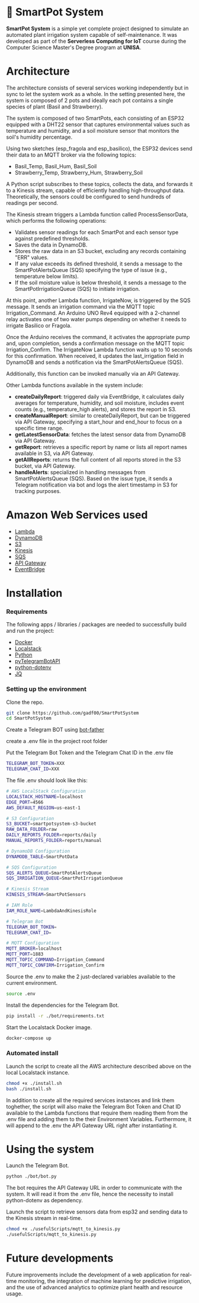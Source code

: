 <h1>🌱 SmartPot System</h1>
<p><strong>SmartPot System</strong> is a simple yet complete project designed to simulate an automated plant irrigation system capable of self-maintenance. It was developed as part of the <strong>Serverless Computing for IoT</strong> course during the Computer Science Master's Degree program at <strong>UNISA</strong>.</p>
<h1>Architecture</h1>
<p>The architecture consists of several services working independently but in sync to let the system work as a whole. In the setting presented here, the system is composed of 2 pots and ideally each pot contains a single species of plant (Basil and Strawberry).</p>
<p>The system is composed of two SmartPots, each consisting of an ESP32 equipped with a DHT22 sensor that captures environmental values such as temperature and humidity, and a soil moisture sensor that monitors the soil's humidity percentage.</p>
<p>Using two sketches (esp_fragola and esp_basilico), the ESP32 devices send their data to an MQTT broker via the following topics:</p>
<ul>
  <li>Basil_Temp, Basil_Hum, Basil_Soil</u>
  <li>Strawberry_Temp, Strawberry_Hum, Strawberry_Soil</u>
</ul>
<p>A Python script subscribes to these topics, collects the data, and forwards it to a Kinesis stream, capable of efficiently handling high-throughput data. Theoretically, the sensors could be configured to send hundreds of readings per second.</p>
<p>The Kinesis stream triggers a Lambda function called ProcessSensorData, which performs the following operations:</p>
<ul>
  <li>Validates sensor readings for each SmartPot and each sensor type against predefined thresholds.</li>
  <li>Saves the data in DynamoDB.</li>
  <li>Stores the raw data in an S3 bucket, excluding any records containing "ERR" values.</li>
  <li>If any value exceeds its defined threshold, it sends a message to the SmartPotAlertsQueue (SQS) specifying the type of issue (e.g., temperature below limits).</li>
  <li>If the soil moisture value is below threshold, it sends a message to the SmartPotIrrigationQueue (SQS) to initiate irrigation.</li>
</ul>
<p>At this point, another Lambda function, IrrigateNow, is triggered by the SQS message. It sends an irrigation command via the MQTT topic Irrigation_Command. An Arduino UNO Rev4 equipped with a 2-channel relay activates one of two water pumps depending on whether it needs to irrigate Basilico or Fragola.</p>
<p>Once the Arduino receives the command, it activates the appropriate pump and, upon completion, sends a confirmation message on the MQTT topic Irrigation_Confirm.
The IrrigateNow Lambda function waits up to 10 seconds for this confirmation. When received, it updates the last_irrigation field in DynamoDB and sends a notification via the SmartPotAlertsQueue (SQS).</p>
<p>Additionally, this function can be invoked manually via an API Gateway.</p>
<p>Other Lambda functions available in the system include:</p>
<ul>
  <li><strong>createDailyReport</strong>: triggered daily via EventBridge, it calculates daily averages for temperature, humidity, and soil moisture, includes event counts (e.g., temperature_high alerts), and stores the report in S3.</li>
  <li><strong>createManualReport</strong>: similar to createDailyReport, but can be triggered via API Gateway, specifying a start_hour and end_hour to focus on a specific time range.</li>
  <li><strong>getLatestSensorData</strong>: fetches the latest sensor data from DynamoDB via API Gateway.</li>
  <li><strong>getReport</strong>: retrieves a specific report by name or lists all report names available in S3, via API Gateway.</li>
  <li><strong>getAllReports</strong>: returns the full content of all reports stored in the S3 bucket, via API Gateway.</li>
  <li><strong>handleAlerts</strong>: specialized in handling messages from SmartPotAlertsQueue (SQS). Based on the issue type, it sends a Telegram notification via bot and logs the alert timestamp in S3 for tracking purposes.</li>
</ul>

<h1>Amazon Web Services used</h1>
<ul>
  <li><a href="https://aws.amazon.com/lambda/">Lambda</a></li>
  <li><a href="https://aws.amazon.com/dynamodb/">DynamoDB</a></li>
  <li><a href="https://aws.amazon.com/s3/">S3</a></li>
  <li><a href="http://aws.amazon.com/kinesis/data-streams/">Kinesis</a></li>
  <li><a href="https://aws.amazon.com/sqs/">SQS</a></li>
  <li><a href="https://aws.amazon.com/api-gateway/">API Gateway</a></li>
  <li><a href="https://aws.amazon.com/eventbridge/">EventBridge</a></li>
</ul>

<h1>Installation</h1>
<h3>Requirements</h3>
The following apps / libraries / packages are needed to successfully build and run the project:
<ul>
  <li><a href="https://www.docker.com/">Docker</a></li>
  <li><a href="https://www.localstack.cloud/">Localstack</a></li>
  <li><a href="https://www.python.org/">Python</a></li>
  <li><a href="https://github.com/eternnoir/pyTelegramBotAPI">pyTelegramBotAPI</a></li>
  <li><a href="https://github.com/theskumar/python-dotenv">python-dotenv</a></li>
  <li><a href="https://jqlang.org/">JQ</a></li>
</ul>
<h3>Setting up the environment</h3>
<p>Clone the repo.</p>

```bash
git clone https://github.com/gadf00/SmartPotSystem
cd SmartPotSystem
```
<p>Create a Telegram BOT using <a href="https://telegram.me/BotFather">bot-father</a></p>
<p>create a .env file in the project root folder</p>
<p>Put the Telegram Bot Token and the Telegram Chat ID in the .env file</p>

```bash
TELEGRAM_BOT_TOKEN=XXX
TELEGRAM_CHAT_ID=XXX
```

<p>The file .env should look like this:</p>

```bash
# AWS LocalStack Configuration
LOCALSTACK_HOSTNAME=localhost
EDGE_PORT=4566
AWS_DEFAULT_REGION=us-east-1

# S3 Configuration
S3_BUCKET=smartpotsystem-s3-bucket
RAW_DATA_FOLDER=raw
DAILY_REPORTS_FOLDER=reports/daily
MANUAL_REPORTS_FOLDER=reports/manual

# DynamoDB Configuration
DYNAMODB_TABLE=SmartPotData

# SQS Configuration
SQS_ALERTS_QUEUE=SmartPotAlertsQueue
SQS_IRRIGATION_QUEUE=SmartPotIrrigationQueue

# Kinesis Stream
KINESIS_STREAM=SmartPotSensors

# IAM Role
IAM_ROLE_NAME=LambdaAndKinesisRole

# Telegram Bot
TELEGRAM_BOT_TOKEN=
TELEGRAM_CHAT_ID=

# MQTT Configuration
MQTT_BROKER=localhost
MQTT_PORT=1883
MQTT_TOPIC_COMMAND=Irrigation_Command
MQTT_TOPIC_CONFIRM=Irrigation_Confirm
```
<p>Source the .env to make the 2 just-declared variables available to the current environment.</p>

```bash
source .env
```

<p>Install the dependencies for the Telegram Bot.</p>

```bash
pip install -r ./bot/requirements.txt
```

<p>Start the Localstack Docker image.</p>

```bash
docker-compose up
```

<h3>Automated install</h3>
<p>Launch the script to create all the AWS architecture described above on the local Localstack instance.</p>

```bash
chmod +x ./install.sh
bash ./install.sh
```
<p>In addition to create all the required services instances and link them toghether, the script will also make the Telegram Bot Token and Chat ID available to the Lambda functions that require them reading them from the .env file and adding them to the their Environment Variables. Furthermore, it will append to the .env the API Gateway URL right after instantiating it.</p>

<h1>Using the system</h1>
<p>Launch the Telegram Bot.</p>

```bash
python ./bot/bot.py
```
<p>The bot requires the API Gateway URL in order to communicate with the system. It will read it from the .env file, hence the necessity to install python-dotenv as dependency.</p>

<p>Launch the script to retrieve sensors data from esp32 and sending data to the Kinesis stream in real-time.</p>

```bash
chmod +x ./usefulScripts/mqtt_to_kinesis.py
./usefulScripts/mqtt_to_kinesis.py
```

<h1>Future developments</h1>
<p>Future improvements include the development of a web application for real-time monitoring, the integration of machine learning for predictive irrigation, and the use of advanced analytics to optimize plant health and resource usage.</p>
